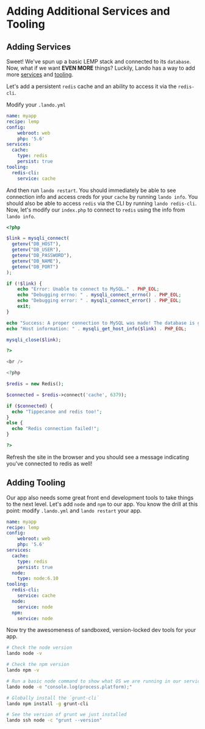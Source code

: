 Adding Additional Services and Tooling
======================================

Adding Services
---------------

Sweet! We've spun up a basic LEMP stack and connected to its `database`. Now, what if we want **EVEN MORE** things? Luckily, Lando has a way to add more [services](./../config/services.md) and [tooling](./../config/tooling.md).

Let's add a persistent `redis` cache and an ability to access it via the `redis-cli`.

Modify your `.lando.yml`

```yml
name: myapp
recipe: lemp
config:
    webroot: web
    php: '5.6'
services:
  cache:
    type: redis
    persist: true
tooling:
  redis-cli:
    service: cache
```

And then run `lando restart`. You should immediately be able to see connection info and access creds for your `cache` by running `lando info`. You should also be able to access `redis` via the CLI by running `lando redis-cli`. Now, let's modify our `index.php` to connect to `redis` using the info from `lando info`.

```php
<?php

$link = mysqli_connect(
  getenv("DB_HOST"),
  getenv("DB_USER"),
  getenv("DB_PASSWORD"),
  getenv("DB_NAME"),
  getenv("DB_PORT")
);

if (!$link) {
    echo "Error: Unable to connect to MySQL." . PHP_EOL;
    echo "Debugging errno: " . mysqli_connect_errno() . PHP_EOL;
    echo "Debugging error: " . mysqli_connect_error() . PHP_EOL;
    exit;
}

echo "Success: A proper connection to MySQL was made! The database is great." . PHP_EOL;
echo "Host information: " . mysqli_get_host_info($link) . PHP_EOL;

mysqli_close($link);

?>

<br />

<?php

$redis = new Redis();

$connected = $redis->connect('cache', 6379);

if ($connected) {
  echo "Tippecanoe and redis too!";
}
else {
  echo "Redis connection failed!";
}

?>
```

Refresh the site in the browser and you should see a message indicating you've connected to redis as well!

Adding Tooling
--------------

Our app also needs some great front end development tools to take things to the next level. Let's add `node` and `npm` to our app. You know the drill at this point: modify `.lando.yml` and `lando restart` your app.

```yml
name: myapp
recipe: lemp
config:
    webroot: web
    php: '5.6'
services:
  cache:
    type: redis
    persist: true
  node:
    type: node:6.10
tooling:
  redis-cli:
    service: cache
  node:
    service: node
  npm:
    service: node
```

Now try the awesomeness of sandboxed, version-locked dev tools for your app.

```bash
# Check the node version
lando node -v

# Check the npm version
lando npm -v

# Run a basic node command to show what OS we are running in our service
lando node -e "console.log(process.platform);"

# Globally install the `grunt-cli`
lando npm install -g grunt-cli

# See the version of grunt we just installed
lando ssh node -c "grunt --version"
```
